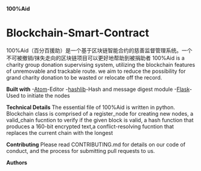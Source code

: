 **100%Aid**
# Blockchain-Smart-Contract
100%Aid（百分百援助）是一个基于区块链智能合约的慈善监督管理系统。一个不可被撤销/抹失走向的区块链项目可以更好地帮助到被捐助者
100%Aid is a charity group donation supervising system, utilizing the blockchain features of unremovable and trackable route. we aim to reduce the possibility for grand charity donation to be wasted or relocate off the record.

**Built with**
-[Atom](https://atom.io/)-Editor
-[hashlib](https://docs.python.org/3/library/hashlib.html)-Hash and message digest module
-[Flask](http://flask.pocoo.org/docs/1.0/api/)-Used to initiate the nodes

**Technical Details**
The essential file of 100%Aid is written in python. 
Blockchain class is comprised of 
a register_node for creating new nodes,
a valid_chain fucntion to verify if the given block is valid, a hash function that produces a 160-bit encrypted text,a conflict-resolving fucntion that replaces the current chain with the longest


**Contributing**
Please read CONTRIBUTING.md for details on our code of conduct, and the process for submitting pull requests to us.

**Authors**




